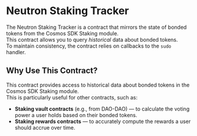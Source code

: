 # **Neutron Staking Tracker**

The Neutron Staking Tracker is a contract that mirrors the state of bonded tokens from the Cosmos SDK Staking module.  
This contract allows you to query *historical* data about bonded tokens.  
To maintain consistency, the contract relies on callbacks to the `sudo` handler.

## **Why Use This Contract?**

This contract provides access to historical data about bonded tokens in the Cosmos SDK Staking module.  
This is particularly useful for other contracts, such as:

- **Staking vault contracts** (e.g., from DAO-DAO) — to calculate the voting power a user holds based on their bonded tokens.
- **Staking rewards contracts** — to accurately compute the rewards a user should accrue over time.
